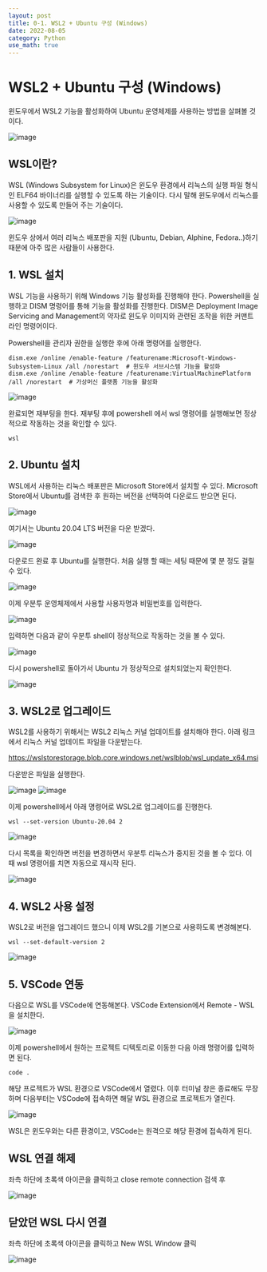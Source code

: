 ```yaml
---
layout: post
title: 0-1. WSL2 + Ubuntu 구성 (Windows)
date: 2022-08-05
category: Python
use_math: true
---
```



# WSL2 + Ubuntu 구성 (Windows)

윈도우에서 WSL2 기능을 활성화하여 Ubuntu 운영체제를 사용하는 방법을 살펴볼 것이다. 

![image](https://user-images.githubusercontent.com/61526722/182985731-5d1bde92-cc4a-4a60-9772-3e85ed355cf4.png)


## WSL이란? 

WSL (Windows Subsystem for Linux)은 윈도우 환경에서 리눅스의 실행 파일 형식인 ELF64 바이너리를 실행할 수 있도록 하는 기술이다. 다시 말해 윈도우에서 리눅스를 사용할 수 있도록 만들어 주는 기술이다. 

![image](https://user-images.githubusercontent.com/61526722/182985251-95814340-dec9-4edd-b458-7e637fa70a9a.png)

윈도우 상에서 여러 리눅스 배포판을 지원 (Ubuntu, Debian, Alphine, Fedora..)하기 때문에 아주 많은 사람들이 사용한다. 


## 1. WSL 설치

WSL 기능을 사용하기 위해 Windows 기능 활성화를 진행해야 한다. Powershell을 실행하고 DISM 명령어를 통해 기능을 활성화를 진행한다. DISM은 Deployment Image Servicing and Management의 약자로 윈도우 이미지와 관련된 조작을 위한 커맨트라인 명령어이다. 

Powershell을 관리자 권한을 실행한 후에 아래 명령어를 실행한다. 

```
dism.exe /online /enable-feature /featurename:Microsoft-Windows-Subsystem-Linux /all /norestart  # 윈도우 서브시스템 기능을 활성화
dism.exe /online /enable-feature /featurename:VirtualMachinePlatform /all /norestart  # 가상머신 플랫폼 기능을 활성화
```

![image](https://user-images.githubusercontent.com/61526722/182986453-427f64f0-ea31-4f61-a93b-2da5066fbaf4.png)

완료되면 재부팅을 한다. 재부팅 후에 powershell 에서 wsl 명령어를 실행해보면 정상적으로 작동하는 것을 확인할 수 있다. 

```
wsl 
```


## 2. Ubuntu 설치

WSL에서 사용하는 리눅스 배포판은 Microsoft Store에서 설치할 수 있다. Microsoft Store에서 Ubuntu를 검색한 후 원하는 버전을 선택하여 다운로드 받으면 된다. 

![image](https://user-images.githubusercontent.com/61526722/182987020-613fd796-b5ba-4652-9717-bb427102c93a.png)

여기서는 Ubuntu 20.04 LTS 버전을 다운 받겠다. 

![image](https://user-images.githubusercontent.com/61526722/182987129-9d95a2b0-ffab-45ce-bb55-429db08b634c.png)

다운로드 완료 후 Ubuntu를 실행한다. 처음 실행 할 때는 세팅 때문에 몇 분 정도 걸릴 수 있다.

![image](https://user-images.githubusercontent.com/61526722/182987196-c0dba8ad-cf24-4fe0-99f1-f57b483cfd73.png)

이제 우분투 운영체제에서 사용할 사용자명과 비밀번호를 입력한다.

![image](https://user-images.githubusercontent.com/61526722/182987329-3043f5db-1b53-4940-9b2a-9991166027df.png)

입력하면 다음과 같이 우분투 shell이 정상적으로 작동하는 것을 볼 수 있다. 

![image](https://user-images.githubusercontent.com/61526722/182987362-dc898ce0-4f49-465e-9cd1-5cea527ae246.png)

다시 powershell로 돌아가서 Ubuntu 가 정상적으로 설치되었는지 확인한다.

![image](https://user-images.githubusercontent.com/61526722/182987886-8ded3e7f-791e-4a09-9837-738bcefc1abb.png)


## 3. WSL2로 업그레이드

WSL2를 사용하기 위해서는 WSL2 리눅스 커널 업데이트를 설치해야 한다. 아래 링크에서 리눅스 커널 업데이트 파일을 다운받는다. 

https://wslstorestorage.blob.core.windows.net/wslblob/wsl_update_x64.msi

다운받은 파일을 실행한다. 

![image](https://user-images.githubusercontent.com/61526722/182988355-e38d2dba-91da-4a5f-b774-b92c4f5462fe.png)
![image](https://user-images.githubusercontent.com/61526722/182988408-8a6ecc20-c710-4e00-882c-e98e7d8e15b0.png)


이제 powershell에서 아래 명령어로 WSL2로 업그레이드를 진행한다. 

```
wsl --set-version Ubuntu-20.04 2
```

![image](https://user-images.githubusercontent.com/61526722/183000251-61d39061-49f3-405a-a1f9-5bf6a84e72c4.png)

다시 목록을 확인하면 버전을 변경하면서 우분투 리눅스가 중지된 것을 볼 수 있다. 이 때 wsl 명령어를 치면 자동으로 재시작 된다. 

![image](https://user-images.githubusercontent.com/61526722/183000382-9267c013-928a-4d64-9d24-3ba4fb76eff3.png)

## 4. WSL2 사용 설정 
WSL2로 버전을 업그레이드 했으니 이제 WSL2를 기본으로 사용하도록 변경해본다. 

```
wsl --set-default-version 2
```

![image](https://user-images.githubusercontent.com/61526722/183000520-584f21e4-91e4-43d5-8e90-56a7f5842dff.png)


## 5. VSCode 연동

다음으로 WSL를 VSCode에 연동해본다. VSCode Extension에서 Remote - WSL을 설치한다. 

![image](https://user-images.githubusercontent.com/61526722/183001145-93059278-f50b-4b42-b06f-58d91e512670.png)

이제 powershell에서 원하는 프로젝트 디텍토리로 이동한 다음 아래 명령어를 입력하면 된다. 

```
code .
```

해당 프로젝트가 WSL 환경으로 VSCode에서 열렸다. 이후 터미널 창은 종료해도 무장하며 다음부터는 VSCode에 접속하면 해달 WSL 환경으로 프로젝트가 열린다. 

![image](https://user-images.githubusercontent.com/61526722/183001816-3d15af80-3d86-48f4-8672-f0ec5cfbe982.png)

WSL은 윈도우와는 다른 환경이고, VSCode는 원격으로 해당 환경에 접속하게 된다. 

##  WSL 연결 해제

좌측 하단에 초록색 아이콘을 클릭하고 close remote connection 검색 후 

![image](https://user-images.githubusercontent.com/61526722/183002250-4f283280-7bd5-4e80-85ab-cdeaf1ff80b5.png)


## 닫았던 WSL 다시 연결

좌측 하단에 초록색 아이콘을 클릭하고  New WSL Window 클릭

![image](https://user-images.githubusercontent.com/61526722/183002137-f7d45542-f936-4807-a929-dbf4ec4f4d86.png)


